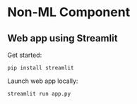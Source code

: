 # Non-ML Component

## Web app using Streamlit

Get started:
```
pip install streamlit
```

Launch web app locally:
```
streamlit run app.py
```
